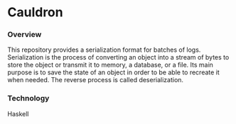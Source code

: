 # Cauldron

### Overview
This repository provides a serialization format for batches of logs. Serialization is the process of converting an object into a stream of bytes to store the object or transmit it to memory, a database, or a file. Its main purpose is to save the state of an object in order to be able to recreate it when needed. The reverse process is called deserialization.

### Technology
Haskell

